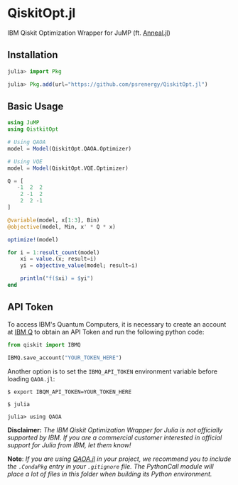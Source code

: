 # QiskitOpt.jl
IBM Qiskit Optimization Wrapper for JuMP (ft. [Anneal.jl](https://github.com/psrenergy/Anneal.jl))

## Installation
```julia
julia> import Pkg

julia> Pkg.add(url="https://github.com/psrenergy/QiskitOpt.jl")
```

## Basic Usage
```julia
using JuMP
using QistkitOpt

# Using QAOA
model = Model(QiskitOpt.QAOA.Optimizer)

# Using VQE
model = Model(QiskitOpt.VQE.Optimizer)

Q = [
   -1  2  2
    2 -1  2
    2  2 -1
]

@variable(model, x[1:3], Bin)
@objective(model, Min, x' * Q * x)

optimize!(model)

for i = 1:result_count(model)
    xi = value.(x; result=i)
    yi = objective_value(model; result=i)

    println("f($xi) = $yi")
end
```

## API Token
To access IBM's Quantum Computers, it is necessary to create an account at [IBM Q](https://quantum-computing.ibm.com/) to obtain an API Token and run the following python code:

```python
from qiskit import IBMQ

IBMQ.save_account("YOUR_TOKEN_HERE")
```

Another option is to set the `IBMQ_API_TOKEN` environment variable before loading `QAOA.jl`:
```shell
$ export IBQM_API_TOKEN=YOUR_TOKEN_HERE

$ julia

julia> using QAOA
```

**Disclaimer:** _The IBM Qiskit Optimization Wrapper for Julia is not officially supported by IBM. If you are a commercial customer interested in official support for Julia from IBM, let them know!_

**Note**: _If you are using [QAOA.jl](https://github.com/psrenergy/QiskitOpt.jl) in your project, we recommend you to include the `.CondaPkg` entry in your `.gitignore` file. The PythonCall module will place a lot of files in this folder when building its Python environment._

